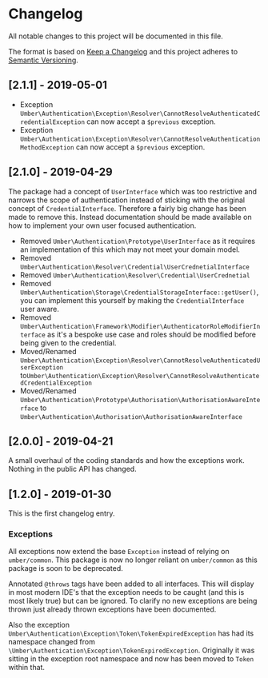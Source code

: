 # Changelog
All notable changes to this project will be documented in this file.

The format is based on [Keep a Changelog](http://keepachangelog.com/en/1.0.0/)
and this project adheres to [Semantic Versioning](http://semver.org/spec/v2.0.0.html).

## [2.1.1] - 2019-05-01

* Exception `Umber\Authentication\Exception\Resolver\CannotResolveAuthenticatedCredentialException` can now accept a `$previous` exception.
* Exception `Umber\Authentication\Exception\Resolver\CannotResolveAuthenticationMethodException` can now accept a `$previous` exception.

## [2.1.0] - 2019-04-29

The package had a concept of `UserInterface` which was too restrictive and narrows the scope of authentication instead of sticking with the original concept of `CredentialInterface`.
Therefore a fairly big change has been made to remove this.
Instead documentation should be made available on how to implement your own user focused authentication.

* Removed `Umber\Authentication\Prototype\UserInterface` as it requires an implementation of this which may not meet your domain model.
* Removed `Umber\Authentication\Resolver\Credential\UserCrednetialInterface`
* Removed `Umber\Authentication\Resolver\Credential\UserCrednetial`
* Removed `Umber\Authentication\Storage\CredentialStorageInterface::getUser()`, you can implement this yourself by making the `CredentialInterface` user aware.
* Removed `Umber\Authentication\Framework\Modifier\AuthenticatorRoleModifierInterface` as it's a bespoke use case and roles should be modified before being given to the credential.
* Moved/Renamed `Umber\Authentication\Exception\Resolver\CannotResolveAuthenticatedUserException` to`Umber\Authentication\Exception\Resolver\CannotResolveAuthenticatedCredentialException`
* Moved/Renamed `Umber\Authentication\Prototype\Authorisation\AuthorisationAwareInterface` to `Umber\Authentication\Authorisation\AuthorisationAwareInterface`


## [2.0.0] - 2019-04-21

A small overhaul of the coding standards and how the exceptions work.
Nothing in the public API has changed.

## [1.2.0] - 2019-01-30

This is the first changelog entry.

### Exceptions

All exceptions now extend the base `Exception` instead of relying on `umber/common`.
This package is now no longer reliant on `umber/common` as this package is soon to be deprecated.

Annotated `@throws` tags have been added to all interfaces.
This will display in most modern IDE's that the exception needs to be caught (and this is most likely true) but can be ignored.
To clarify no new exceptions are being thrown just already thrown exceptions have been documented.

Also the exception `Umber\Authentication\Exception\Token\TokenExpiredException` has had its namespace changed from `\Umber\Authentication\Exception\TokenExpiredException`.
Originally it was sitting in the exception root namespace and now has been moved to `Token` within that.
